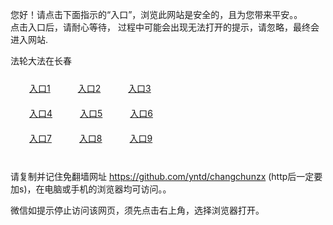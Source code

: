 您好！请点击下面指示的“入口”，浏览此网站是安全的，且为您带来平安。。 <br/>
点击入口后，请耐心等待， 过程中可能会出现无法打开的提示，请忽略，最终会进入网站. </br>

法轮大法在长春<br/>
<div style="padding:10px"><a style="margin:20px" target="_blank" href="https://dyvpv6unitttv.cloudfront.net/2Qpsp?uvjfh" id="ccLink1" rel="nofollow">入口1</a> <a target="_blank" style="margin:20px" href="https://d1ikx9bnfc9151.cloudfront.net/2Qpsp?pxmiehbj" id="ccLink2" rel="nofollow">入口2</a> <a style="margin:20px" target="_blank" href="https://d93h4nitj1l4g.cloudfront.net/2Qpsp?drbqno" id="ccLink3" rel="nofollow">入口3</a></div>

<div style="padding:10px" ><a style="margin:20px" target="_blank" href="https://dyvpv6unitttv.cloudfront.net/2Qpsp?uvjfh" id="ccLink4" rel="nofollow">入口4</a> <a style="margin:20px" href="https://d1ikx9bnfc9151.cloudfront.net/2Qpsp?pxmiehbj" target="_blank" id="ccLink5" rel="nofollow">入口5</a> <a style="margin:20px" href="https://d93h4nitj1l4g.cloudfront.net/2Qpsp?drbqno" target="_blank" id="ccLink6" rel="nofollow">入口6</a></div>

<div style="padding:10px"><a style="margin:20px" target="_blank" href="https://dyvpv6unitttv.cloudfront.net/2Qpsp?uvjfh" id="ccLink7" rel="nofollow">入口7</a> <a style="margin:20px" href="https://d1ikx9bnfc9151.cloudfront.net/2Qpsp?pxmiehbj" target="_blank" id="ccLink8" rel="nofollow">入口8</a> <a style="margin:20px" target="_blank" href="https://d93h4nitj1l4g.cloudfront.net/2Qpsp?drbqno" id="ccLink9" rel="nofollow">入口9</a></div>

<br/>



请复制并记住免翻墙网址 https://github.com/yntd/changchunzx (http后一定要加s)，在电脑或手机的浏览器均可访问。。<br/>

微信如提示停止访问该网页，须先点击右上角，选择浏览器打开。
